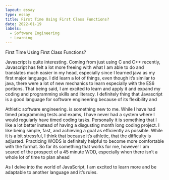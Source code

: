 ```yaml
---
layout: essay
type: essay
title: First Time Using First Class Functions? 
date: 2022-01-19
labels:
  - Software Engineering
  - Learning
---
```


First Time Using First Class Functions? 

Javascript is quite interesting. Coming from just using C and C++ recently, Javascript has felt a lot more freeing with what I am able to do and translates much easier in my head, especially since I learned java as my first major language. I did learn a lot of things, even though it’s similar to java, there were a lot of new mechanics to learn especially with the ES6 portions. That being said, I am excited to learn and apply it and expand my coding and programming skills and literacy. I definitely thing that Javascript is a good language for software engineering because of its flexibility and

Athletic software engineering. is something new to me. While I have had timed programming tests and exams, I have never had a system where I would regularly have timed coding tasks. Personally it is something that I like a lot better instead of having a disgusting month long coding project. I like being simple, fast, and achieving a goal as efficiently as possible. While it is a bit stressful, I think that because it’s athletic, that the difficulty is adjusted. Practicing WODS is definitely helpful to become more comfortable with the format. So far its something that works for me, however I am scared of the prospect of a 45 minute WOD, especially when there isn’t a whole lot of time to plan ahead

As I delve into the world of JavaScript, I am excited to learn more and be adaptable to another language and it’s rules.
